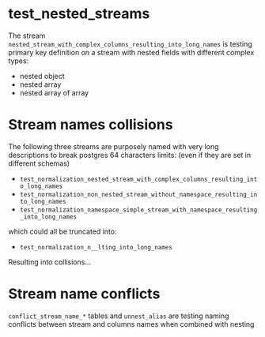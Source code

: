 # test_nested_streams

The stream `nested_stream_with_complex_columns_resulting_into_long_names` is testing primary key definition on a stream
with nested fields with different complex types:

- nested object
- nested array
- nested array of array

# Stream names collisions

The following three streams are purposely named with very long descriptions to break postgres 64 characters limits:
(even if they are set in different schemas)

- `test_normalization_nested_stream_with_complex_columns_resulting_into_long_names`
- `test_normalization_non_nested_stream_without_namespace_resulting_into_long_names`
- `test_normalization_namespace_simple_stream_with_namespace_resulting_into_long_names`

which could all be truncated into:

- `test_normalization_n__lting_into_long_names`

Resulting into collisions...

# Stream name conflicts

`conflict_stream_name_*` tables and `unnest_alias` are testing naming conflicts between stream and columns names when combined with nesting
